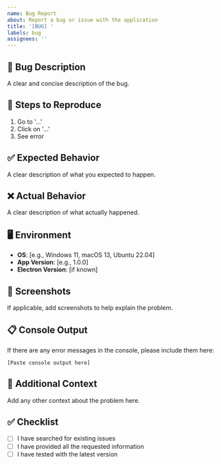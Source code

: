 ```yaml
---
name: Bug Report
about: Report a bug or issue with the application
title: '[BUG] '
labels: bug
assignees: ''
---
```


## 🐛 Bug Description
A clear and concise description of the bug.

## 🔄 Steps to Reproduce
1. Go to '...'
2. Click on '...'
3. See error

## ✅ Expected Behavior
A clear description of what you expected to happen.

## ❌ Actual Behavior
A clear description of what actually happened.

## 🖥️ Environment
- **OS**: [e.g., Windows 11, macOS 13, Ubuntu 22.04]
- **App Version**: [e.g., 1.0.0]
- **Electron Version**: [if known]

## 📸 Screenshots
If applicable, add screenshots to help explain the problem.

## 📋 Console Output
If there are any error messages in the console, please include them here:
```
[Paste console output here]
```

## 🔧 Additional Context
Add any other context about the problem here.

## ✅ Checklist
- [ ] I have searched for existing issues
- [ ] I have provided all the requested information
- [ ] I have tested with the latest version
